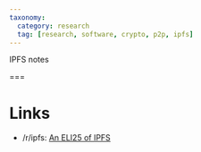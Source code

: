 ```yaml
---
taxonomy:
  category: research
  tag: [research, software, crypto, p2p, ipfs]
---
```


IPFS notes

===

# Links
- /r/ipfs: [An ELI25 of IPFS](https://www.reddit.com/r/ipfs/comments/9qjnrk/an_eli25_of_ipfs/)
